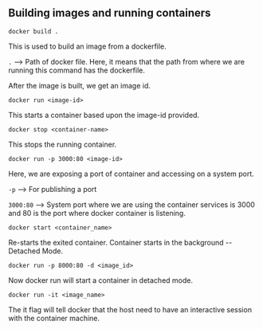 ## Building images and running containers

```
docker build .
```
This is used to build an image from a dockerfile.

`.` --> Path of docker file. Here, it means that the path from where we are running this command has the dockerfile.

After the image is built, we get an image id.
```
docker run <image-id>
````
This starts a container based upon the image-id provided.

```
docker stop <container-name>
```
This stops the running container.

```
docker run -p 3000:80 <image-id>
```
Here, we are exposing a port of container and accessing on a system port.

`-p` --> For publishing a port

`3000:80` --> System port where we are using the container services is 3000 and 80 is the port where docker container is listening.


```
docker start <container_name>
```
Re-starts the exited container. Container starts in the background -- Detached Mode.

```
docker run -p 8000:80 -d <image_id>
```
Now docker run will start a container in detached mode.

```
docker run -it <image_name>
```
The it flag will tell docker that the host need to have an interactive session with the container machine.
